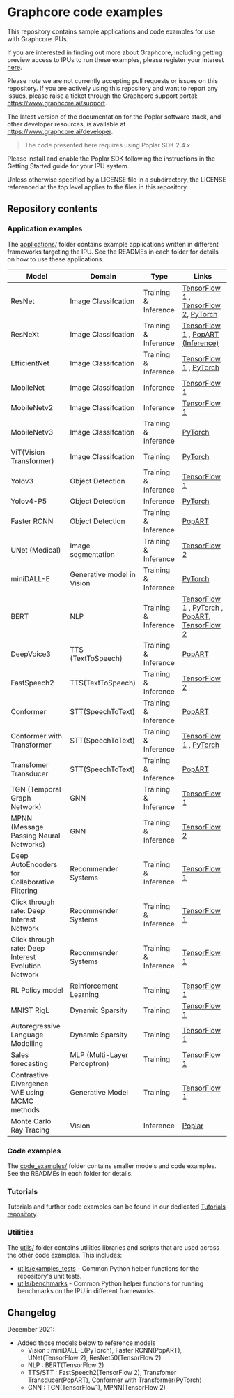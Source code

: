 # Graphcore code examples

This repository contains sample applications and code examples for use with Graphcore IPUs.

If you are interested in finding out more about Graphcore, including
getting preview access to IPUs to run these examples, please register
your interest [here](https://www.graphcore.ai/product_info).

Please note we are not currently accepting pull requests or issues on this
repository. If you are actively using this repository and want to report any issues, please raise a ticket through the Graphcore support portal: https://www.graphcore.ai/support.

The latest version of the documentation for the Poplar software stack, and other developer resources, is available at https://www.graphcore.ai/developer.

>  The code presented here requires using Poplar SDK 2.4.x

Please install and enable the Poplar SDK following the instructions in the Getting Started guide for your IPU system.

Unless otherwise specified by a LICENSE file in a subdirectory, the LICENSE referenced at the top level applies to the files in this repository.

## Repository contents

### Application examples

The [applications/](applications) folder contains example applications written in different frameworks targeting the IPU. See the READMEs in each folder for details on how to use these applications.

| Model | Domain | Type |Links |
| ------- | ------- |------- | ------- |
| ResNet  | Image Classifcation | Training & Inference | [TensorFlow 1](applications/tensorflow/cnns/) , [TensorFlow 2](applications/tensorflow2/classification/), [PyTorch](applications/pytorch/cnns/)|
| ResNeXt  | Image Classifcation | Training & Inference | [TensorFlow 1](applications/tensorflow/cnns/) , [PopART (Inference)](applications/popart/resnext_inference)
| EfficientNet | Image Classifcation | Training & Inference | [TensorFlow 1](applications/tensorflow/cnns/) , [PyTorch](applications/pytorch/cnns/)|
| MobileNet | Image Classifcation | Inference | [TensorFlow 1](applications/tensorflow/cnns/inference) |
| MobileNetv2 | Image Classifcation | Inference | [TensorFlow 1](applications/tensorflow/cnns/inference) |
| MobileNetv3 | Image Classifcation | Training & Inference | [PyTorch](applications/pytorch/cnns/) |
| ViT(Vision Transformer) | Image Classifcation | Training| [PyTorch](applications/pytorch/vit) |
| Yolov3 | Object Detection | Training & Inference | [TensorFlow 1](applications/tensorflow/detection/yolov3) |
| Yolov4-P5 | Object Detection | Inference | [PyTorch](applications/pytorch/detection) |
| Faster RCNN | Object Detection | Training & Inference | [PopART](applications/popart/faster-rcnn) |
| UNet (Medical) | Image segmentation | Training & Inference | [TensorFlow 2](applications/tensorflow2/unet/)  |
| miniDALL-E | Generative model in Vision | Training & Inference | [PyTorch](applications/pytorch/miniDALL-E) |
| BERT | NLP | Training & Inference |[TensorFlow 1](applications/tensorflow/bert) , [PyTorch](applications/pytorch/bert) , [PopART](applications/popart/bert), [TensorFlow 2](applications/tensorflow2/bert)|
| DeepVoice3 | TTS (TextToSpeech) | Training & Inference |[PopART](applications/popart/deep_voice) |
| FastSpeech2 | TTS(TextToSpeech) | Training & Inference | [TensorFlow 2](applications/tensorflow2/fastspeech2/) |
| Conformer | STT(SpeechToText) | Training & Inference | [PopART](applications/popart/conformer_asr) |
| Conformer with Transformer | STT(SpeechToText) | Training & Inference | [TensorFlow 1](applications/tensorflow/conformer) , [PyTorch](applications/pytorch/conformer) |
| Transfomer Transducer | STT(SpeechToText) | Training & Inference | [PopART](applications/popart/transformer_transducer) |
| TGN (Temporal Graph Network) | GNN | Training & Inference | [TensorFlow 1](applications/tensorflow/tgn/) |
| MPNN (Message Passing Neural Networks) | GNN | Training & Inference | [TensorFlow 2](code_examples/tensorflow2/message_passing_neural_network) |
| Deep AutoEncoders for Collaborative Filtering | Recommender Systems | Training & Inference | [TensorFlow 1](applications/tensorflow/autoencoder) |
| Click through rate: Deep Interest Network | Recommender Systems | Training & Inference | [TensorFlow 1](applications/tensorflow/click_through_rate) |
| Click through rate: Deep Interest Evolution Network | Recommender Systems | Training & Inference | [TensorFlow 1](applications/tensorflow/click_through_rate) |
| RL Policy model | Reinforcement Learning | Training | [TensorFlow 1](applications/tensorflow/reinforcement_learning) |
| MNIST RigL | Dynamic Sparsity | Training | [TensorFlow 1](applications/tensorflow/dynamic_sparsity/mnist_rigl) |
| Autoregressive Language Modelling | Dynamic Sparsity | Training | [TensorFlow 1](applications/tensorflow/dynamic_sparsity/language_modelling) |
| Sales forecasting | MLP (Multi-Layer Perceptron) | Training | [TensorFlow 1](applications/tensorflow/sales_forcasting/language_modelling) |
| Contrastive Divergence VAE using MCMC methods  | Generative Model | Training | [TensorFlow 1](applications/tensorflow/contrastive_divergence_vae) |
| Monte Carlo Ray Tracing  | Vision | Inference | [Poplar](applications/poplar/monte_carlo_ray_tracing) |



### Code examples

The [code_examples/](code_examples) folder contains smaller models and code examples. See the READMEs in each folder for details.

### Tutorials

Tutorials and further code examples can be found in our dedicated [Tutorials repository](https://github.com/graphcore/tutorials).

### Utilities

The [utils/](utils) folder contains utilities libraries and scripts that are used across the other code examples. This includes:

* [utils/examples_tests](utils/examples_tests) - Common Python helper functions for the repository's unit tests.
* [utils/benchmarks](utils/benchmarks) - Common Python helper functions for running benchmarks on the IPU in different frameworks.


## Changelog

December 2021:
- Added those models below to reference models
    - Vision : miniDALL-E(PyTorch), Faster RCNN(PopART), UNet(TensorFlow 2), ResNet50(TensorFlow 2)
    - NLP : BERT(TensorFlow 2)
    - TTS/STT : FastSpeech2(TensorFlow 2), Transfomer Transducer(PopART), Conformer with Transformer(PyTorch)
    - GNN : TGN(TensorFlow1), MPNN(TensorFlow 2)



